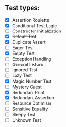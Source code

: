 ## Test types:
- [x] Assertion Roulette
- [x] Conditional Test Logic
- [ ] Constructor Initialization
- [x] ~~Default Test~~
- [x] Duplicate Assert
- [ ] Eager Test
- [x] Empty Test
- [ ] Exception Handling
- [ ] General Fixture
- [ ] Ignored Test
- [ ] Lazy Test
- [x] Magic Number Test
- [ ] Mystery Guest
- [x] Redundant Print
- [x] Redundant Assertion
- [ ] Resource Optimism
- [ ] Sensitive Equality
- [ ] Sleepy Test
- [ ] Unknown Test
